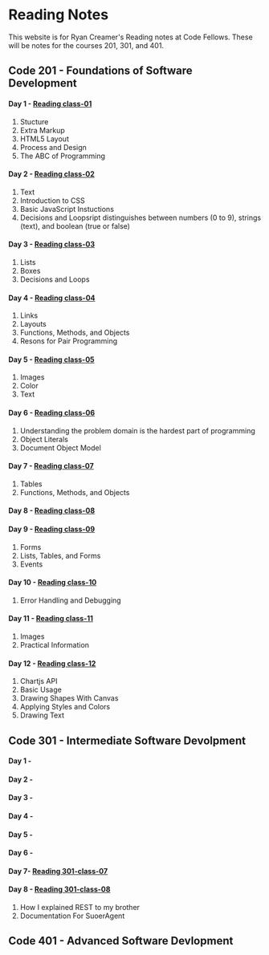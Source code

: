 # Reading Notes
This website is for Ryan Creamer's Reading notes at Code Fellows. These will be notes for the courses 201, 301, and 401. 

## Code 201 - Foundations of Software Development
#### Day 1 - [Reading class-01](class-01.md)
  1. Stucture
  2. Extra Markup 
  3. HTML5 Layout
  4. Process and Design 
  5. The ABC of Programming
#### Day 2 - [Reading class-02](class-02.md)
  1. Text
  2. Introduction to CSS
  3. Basic JavaScript Instuctions
  4. Decisions and Loopsript distinguishes between numbers (0 to 9), strings (text), and boolean (true or false)
#### Day 3 - [Reading class-03](class-03.md)
  1. Lists 
  2. Boxes
  3. Decisions and Loops
#### Day 4 - [Reading class-04](class-04.md)
1. Links
2. Layouts
3. Functions, Methods, and Objects
4. Resons for Pair Programming
#### Day 5 - [Reading class-05](class-05.md)
1. Images
2. Color 
3. Text
#### Day 6 - [Reading class-06](class-06.md)
1. Understanding the problem domain is the hardest part of programming
2. Object Literals 
3. Document Object Model
#### Day 7 - [Reading class-07](class-07.md)
1. Tables
2. Functions, Methods, and Objects
#### Day 8 - [Reading class-08](class-08.md)

#### Day 9 - [Reading class-09](class-09.md)
1. Forms
2. Lists, Tables, and Forms
3. Events
#### Day 10 - [Reading class-10](class-10.md)
1. Error Handling and Debugging
#### Day 11 - [Reading class-11](class-11.md)
1. Images
2. Practical Information
#### Day 12 - [Reading class-12](class-12.md)
1. Chartjs API
2. Basic Usage
3. Drawing Shapes With Canvas
4. Applying Styles and Colors
5. Drawing Text
## Code 301 - Intermediate Software Devolpment 
#### Day 1 -
#### Day 2 -
#### Day 3 - 
#### Day 4 - 
#### Day 5 - 
#### Day 6 - 
#### Day 7- [Reading 301-class-07](301-class-07.md)
#### Day 8 - [Reading 301-class-08](301-class-08.md)
1. How I explained REST to my brother
2. Documentation For SuoerAgent
## Code 401 - Advanced Software Devlopment
